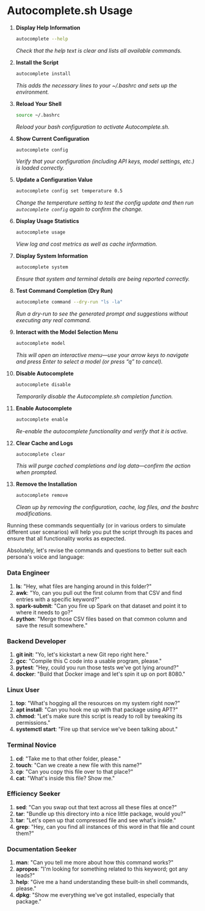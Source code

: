 # Autocomplete.sh Usage

1. **Display Help Information**  

   ```bash
   autocomplete --help
   ```  

   *Check that the help text is clear and lists all available commands.*

2. **Install the Script**  

   ```bash
   autocomplete install
   ```  

   *This adds the necessary lines to your ~/.bashrc and sets up the environment.*

3. **Reload Your Shell**  

   ```bash
   source ~/.bashrc
   ```  

   *Reload your bash configuration to activate Autocomplete.sh.*

4. **Show Current Configuration**  

   ```bash
   autocomplete config
   ```  

   *Verify that your configuration (including API keys, model settings, etc.) is loaded correctly.*

5. **Update a Configuration Value**  

   ```bash
   autocomplete config set temperature 0.5
   ```  

   *Change the temperature setting to test the config update and then run `autocomplete config` again to confirm the change.*

6. **Display Usage Statistics**  

   ```bash
   autocomplete usage
   ```  

   *View log and cost metrics as well as cache information.*

7. **Display System Information**  

   ```bash
   autocomplete system
   ```  

   *Ensure that system and terminal details are being reported correctly.*

8. **Test Command Completion (Dry Run)**  

   ```bash
   autocomplete command --dry-run "ls -la"
   ```  

   *Run a dry-run to see the generated prompt and suggestions without executing any real command.*

9. **Interact with the Model Selection Menu**  

   ```bash
   autocomplete model
   ```  

   *This will open an interactive menu—use your arrow keys to navigate and press Enter to select a model (or press “q” to cancel).*

10. **Disable Autocomplete**  

    ```bash
    autocomplete disable
    ```  

    *Temporarily disable the Autocomplete.sh completion function.*

11. **Enable Autocomplete**  

    ```bash
    autocomplete enable
    ```  

    *Re-enable the autocomplete functionality and verify that it is active.*

12. **Clear Cache and Logs**  

    ```bash
    autocomplete clear
    ```  

    *This will purge cached completions and log data—confirm the action when prompted.*

13. **Remove the Installation**  

    ```bash
    autocomplete remove
    ```  

    *Clean up by removing the configuration, cache, log files, and the bashrc modifications.*

Running these commands sequentially (or in various orders to simulate different user scenarios) will help you put the script through its paces and ensure that all functionality works as expected.

Absolutely, let's revise the commands and questions to better suit each persona's voice and language:

### Data Engineer

1. **ls**: "Hey, what files are hanging around in this folder?"
2. **awk**: "Yo, can you pull out the first column from that CSV and find entries with a specific keyword?"
3. **spark-submit**: "Can you fire up Spark on that dataset and point it to where it needs to go?"
4. **python**: "Merge those CSV files based on that common column and save the result somewhere."

### Backend Developer

1. **git init**: "Yo, let's kickstart a new Git repo right here."
2. **gcc**: "Compile this C code into a usable program, please."
3. **pytest**: "Hey, could you run those tests we've got lying around?"
4. **docker**: "Build that Docker image and let's spin it up on port 8080."

### Linux User

1. **top**: "What's hogging all the resources on my system right now?"
2. **apt install**: "Can you hook me up with that package using APT?"
3. **chmod**: "Let's make sure this script is ready to roll by tweaking its permissions."
4. **systemctl start**: "Fire up that service we've been talking about."

### Terminal Novice

1. **cd**: "Take me to that other folder, please."
2. **touch**: "Can we create a new file with this name?"
3. **cp**: "Can you copy this file over to that place?"
4. **cat**: "What's inside this file? Show me."

### Efficiency Seeker

1. **sed**: "Can you swap out that text across all these files at once?"
2. **tar**: "Bundle up this directory into a nice little package, would you?"
3. **tar**: "Let's open up that compressed file and see what's inside."
4. **grep**: "Hey, can you find all instances of this word in that file and count them?"

### Documentation Seeker

1. **man**: "Can you tell me more about how this command works?"
2. **apropos**: "I'm looking for something related to this keyword; got any leads?"
3. **help**: "Give me a hand understanding these built-in shell commands, please."
4. **dpkg**: "Show me everything we've got installed, especially that package."
